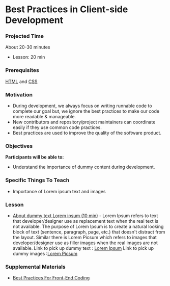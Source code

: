 # Best Practices in Client-side Development

### Projected Time
About 20-30 minutes
- Lesson: 20 min

### Prerequisites
[HTML](https://github.com/Techtonica/curriculum/blob/master/html/html.md) and [CSS](https://github.com/Techtonica/curriculum/blob/master/css/css.md)

### Motivation
- During development, we always focus on writing runnable code to complete our goal but, we ignore the best practices to make our code more readable & manageable.
- New contributors and repository/project maintainers can coordinate easily if they use common code practices.
- Best practices are used to improve the quality of the software product.

### Objectives
**Participants will be able to:**
- Understand the importance of dummy content during development.

### Specific Things To Teach
- Importance of Lorem ipsum text and images

### Lesson

- [About dummy text Lorem ipsum (10 min)](https://www.blindtextgenerator.com/about-lorem-ipsum) - Lorem Ipsum refers to text that developer/designer use as replacement text when the real text is not available. The purpose of Lorem Ipsum is to create a natural looking block of text (sentence, paragraph, page, etc.) that doesn't distract from the layout. Similar there is Lorem Picsum which refers to images that developer/designer use as filler images when the real images are not available.
Link to pick up dummy text : [Lorem Ipsum](https://www.lipsum.com/)
Link to pick up dummy images :[Lorem Picsum](https://picsum.photos/)


### Supplemental Materials
- [Best Practices For Front-End Coding](https://www.belatrixsf.com/blog/best-practices-for-front-end-coding/)

